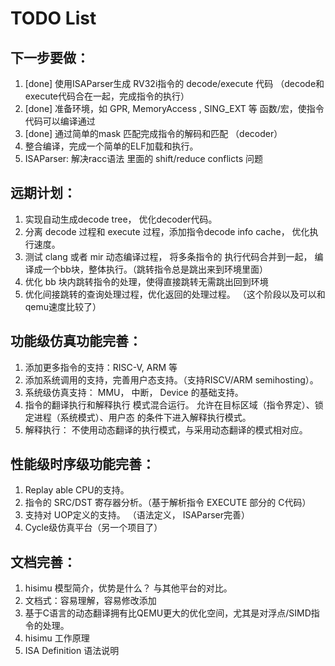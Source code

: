 # TODO List

## 下一步要做：
 1. [done] 使用ISAParser生成 RV32i指令的 decode/execute 代码 （decode和execute代码合在一起，完成指令的执行）
 1. [done] 准备环境，如 GPR, MemoryAccess , SING_EXT 等 函数/宏，使指令代码可以编译通过
 1. [done] 通过简单的mask 匹配完成指令的解码和匹配 （decoder）
 1. 整合编译，完成一个简单的ELF加载和执行。
 1. ISAParser: 解决racc语法 里面的 shift/reduce conflicts 问题

## 远期计划：
 1. 实现自动生成decode tree， 优化decoder代码。
 1. 分离 decode 过程和 execute 过程，添加指令decode info cache， 优化执行速度。
 1. 测试 clang 或者 mir 动态编译过程， 将多条指令的 执行代码合并到一起， 编译成一个bb块，整体执行。（跳转指令总是跳出来到环境里面）
 1. 优化 bb 块内跳转指令的处理，使得直接跳转无需跳出回到环境
 1. 优化间接跳转的查询处理过程，优化返回的处理过程。 （这个阶段以及可以和qemu速度比较了）

## 功能级仿真功能完善：
 1. 添加更多指令的支持：RISC-V, ARM 等
 1. 添加系统调用的支持，完善用户态支持。（支持RISCV/ARM semihosting）。
 1. 系统级仿真支持： MMU， 中断， Device 的基础支持。
 1. 指令的翻译执行和解释执行 模式混合运行。 允许在目标区域（指令界定）、锁定进程（系统模式）、用户态 的条件下进入解释执行模式。
 1. 解释执行： 不使用动态翻译的执行模式，与采用动态翻译的模式相对应。

## 性能级时序级功能完善：
 1. Replay able CPU的支持。
 1. 指令的 SRC/DST 寄存器分析。（基于解析指令 EXECUTE 部分的 C代码）
 1. 支持对 UOP定义的支持。 （语法定义， ISAParser完善）
 1. Cycle级仿真平台（另一个项目了）

## 文档完善：
 1. hisimu 模型简介，优势是什么？ 与其他平台的对比。
 1. 文档式：容易理解，容易修改添加
 1. 基于C语言的动态翻译拥有比QEMU更大的优化空间，尤其是对浮点/SIMD指令的处理。
 1. hisimu 工作原理
 1. ISA Definition 语法说明
